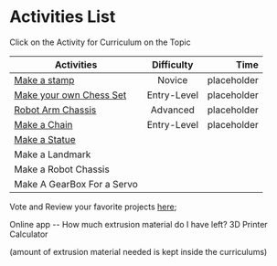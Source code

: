 Activities List
===============


Click on the Activity for Curriculum on the Topic


| Activities    | Difficulty    | Time  |
| ------------- |:-------------:| -----:|
| [Make a stamp](1)      | Novice | placeholder |
| [Make your own Chess Set](2)      | Entry-Level |  placeholder |
| [Robot Arm Chassis](3)   | Advanced   |  placeholder |
| [Make a Chain](4) | Entry-Level |  placeholder |
| [Make a Statue](5) |  |   |  
| Make a Landmark | | |
| Make a Robot Chassis |  | |
| Make A GearBox For a Servo |  | |  


Vote and Review your favorite projects [here](9001);


Online app -- How much extrusion material do I have left?
3D Printer Calculator

(amount of extrusion material needed is kept inside the curriculums)
